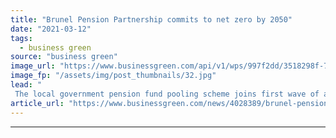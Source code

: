 ```yaml
---
title: "Brunel Pension Partnership commits to net zero by 2050"
date: "2021-03-12"
tags: 
  - business green
source: "business green"
image_url: "https://www.businessgreen.com/api/v1/wps/997f2dd/3518298f-7764-4266-a8b3-88772373d5a9/2/globe-with-asia-in-focus-185x114.jpg"
image_fp: "/assets/img/post_thumbnails/32.jpg"
lead: "
 The local government pension fund pooling scheme joins first wave of adopters of the IIGCC’s Net Zero Investment Framework as it unveils net zero pledge  ..."
article_url: "https://www.businessgreen.com/news/4028389/brunel-pension-partnership-commits-net-zero-2050"
---
```


---
